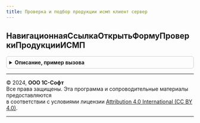 ```yaml
---
title: Проверка и подбор продукции исмп клиент сервер
---
```



## НавигационнаяСсылкаОткрытьФормуПроверкиПродукцииИСМП
<details style="margin: 1em 0; padding: 0.5em; border: 1px solid #ccc; border-radius: 6px;">

<summary style="font-weight: bold; cursor: pointer;">Описание, пример вызова</summary>

```bsl

// Возвращает строковое значение ссылки, по которой происходит переход при нажатии на гиперссылку открытия
// формы проверки и подбора продукции ИСМП из прикладных документов конфигураци - потребителя библиотеки ГосИС.
//
// Возвращаемое значение:
// 	Строка - значение ссылки для перехода при нажатии на гиперссылку открытия формы проверки.
//
Функция НавигационнаяСсылкаОткрытьФормуПроверкиПродукцииИСМП() Экспорт
```

Пример вызова
```bsl
Результат = ПроверкаИПодборПродукцииИСМПКлиентСервер.НавигационнаяСсылкаОткрытьФормуПроверкиПродукцииИСМП() 
```
</details>

---

© 2024, **ООО 1С-Софт**  
Все права защищены. Эта программа и сопроводительные материалы предоставляются  
в соответствии с условиями лицензии [Attribution 4.0 International (CC BY 4.0)](https://creativecommons.org/licenses/by/4.0/legalcode).

---
